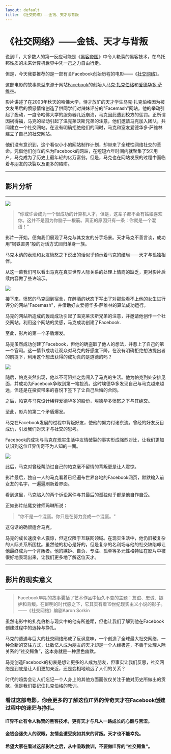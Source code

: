 ```yaml
---
layout: default
title: 《社交网络》——金钱、天才与背叛
---
```


#  《社交网络》——金钱、天才与背叛

说到IT，大多数人的第一反应可能是《[黑客帝国](https://baike.baidu.com/item/黑客帝国/34564?fr=aladdin)》中令人艳羡的黑客技术，在乌托邦性质的未来计算机世界中凭一己之力自由行走。

但是，今天我要推荐的是一部有关Facebook创始历程的电影——《[社交网络](https://baike.baidu.com/item/社交网络/1975478?fr=aladdin)》。

这部电影的故事原型来源于网站[Facebook](https://baike.baidu.com/item/Facebook/7449587?fr=aladdin)的创始人[马克·扎克伯格](https://baike.baidu.com/item/马克·扎克伯格/9760094?fromtitle=%E9%A9%AC%E5%85%8B%E6%89%8E%E5%85%8B%E4%BC%AF%E6%A0%BC&fromid=19605242&fr=aladdin)和[爱德华多·萨维林](https://baike.baidu.com/item/爱德华多·萨维林/9279640?fr=aladdin)。

影片讲述了在2003年秋天的哈佛大学，恃才放旷的天才学生马克·扎克伯格因为被女友甩后的愤怒情绪创造了供同学们对辣妹评分的"Facemash"网站。他的举动引起了轰动，一度令哈佛大学的服务器几近崩溃，马克因此遭到校方的惩罚。正所谓因祸得福，马克的举动引起了温克莱沃斯兄弟的注意，他们邀请马克加入团队，共同建立一个社交网站。在没有明确拒绝他们的同时，马克和室友爱德华多·萨维林建立了自己的社交网站。

他们没有意识到，这个看似小小的网站制作计划，却带来了全球性网络社交的革命。凭借他们创立的名为Facebook的网站，在短短六年时间内就聚集了5亿用户，马克成为了历史上最年轻的亿万富翁。但是，马克也在网站发展的过程中面临着与朋友的决裂以及更多的陷阱。

---
## 影片分析
---
![](https://gss2.bdstatic.com/-fo3dSag_xI4khGkpoWK1HF6hhy/baike/c0%3Dbaike116%2C5%2C5%2C116%2C38/sign=517d698d76cf3bc7fc0dc5beb069d1c4/80cb39dbb6fd5266e662a994ad18972bd50736e0.jpg)
>“你或许会成为一个很成功的计算机人才，但是，这辈子都不会有姑娘喜欢你。这并不是因为你脑子一根筋。真正的原因只有一条：你就是一个混蛋！”

影片一开始，便向我们展现了马克与其女友的分手场景。天才马克不善言谈，成功用“钢铁直男”般的对话方式回归单身一族。

马克木讷的表现和女友愤怒之下说出的话似乎预示着马克的结局——天才与孤独相伴。

从这一幕我们可以看出马克在真实世界人际关系的处理上情商的缺乏，更对影片后续内容做了些许暗示。

![](https://gss3.bdstatic.com/-Po3dSag_xI4khGkpoWK1HF6hhy/baike/c0%3Dbaike116%2C5%2C5%2C116%2C38/sign=c06daaf6f41fbe090853cb460a096756/e850352ac65c1038e8e55b42b4119313b17e8993.jpg)

接下来，愤怒的马克回到宿舍，在醉酒的状态下写出了对那些看不上他的女生进行评分的网站"Facemash"，并借助好友爱德华多·萨维林的算法成功运行。

马克的网站所造成的轰动成功引起了温克莱沃斯兄弟的注意，并邀请他创作一个社交网站。利用这个网站的灵感，马克成功创建了Facebook.

至此，影片的第一个矛盾爆发。

马克虽然成功创建了Facebook，但他的确盗取了他人的想法，并惹上了自己的第一个官司。这一情节成功让观众对马克的好感度下降，在没有明确拒绝想法提出者的前提下，利用这个想法获得的成功真的是道德的吗？

![](https://gss2.bdstatic.com/9fo3dSag_xI4khGkpoWK1HF6hhy/baike/c0%3Dbaike272%2C5%2C5%2C272%2C90/sign=2bc861ba82025aafc73f76999a84c001/b21bb051f8198618cca1c8fe4aed2e738ad4e6e2.jpg)

随后，帕克突然出现，他以不可阻挡之势闯入了马克的生活。他为帕克到处安排见面，并成功为Facebook争取到第一笔投资。这时埃德华多发现自己与马克越来越远，但还是在投资带来的喜悦下签下了让自己后悔的合同。

之后，帕克与马克设计稀释爱德华多的股份，埃德华多愤怒之下与其绝交。

至此，影片的第二个矛盾爆发。

马克在Facebook发展的过程中背叛好友，使他的努力付诸东流。曾经的好友反目成仇，引发我们对天才与社交的思考。

Facebook的成功与马克在现实生活中友情破裂的事实形成强烈对比，让我们更加认识到这位IT界传奇不为人知的一面。

![](https://gss2.bdstatic.com/9fo3dSag_xI4khGkpoWK1HF6hhy/baike/c0%3Dbaike116%2C5%2C5%2C116%2C38/sign=9098a2b87df40ad101e9cfb136457aba/91529822720e0cf34d29db7b0c46f21fbf09aa50.jpg)

此后，马克对曾经帮助过自己的帕克毫不留情的背叛更是让人震惊。

影片最后，独自一人的马克看着已经遍布世界各地的Facebook网页，默默输入前女友的名字，一遍遍刷新着界面。

看到这里，马克陷入的两个诉讼案件与其最后的孤独似乎都是他自作自受。

正如影片结尾女律师玛琳所说：
>"你不是一个混蛋。你只是在努力变成一个混蛋。"

这句话的确很适合马克。

马克的成长速度令人震惊，但这仅限于互联网领域。在现实生活中，他仍旧被复杂的人际关系所困扰。虽然他的初心是好的，但是复杂的名利场与他的社交缺陷却让他最终成为一个背叛者。他的嫉妒、自负、专注、孤单等多元性格特征在影片中被很好地表现出来，让我们更多地了解这位天才。

---
## 影片的现实意义
---

>Facebook早期的故事囊括了艺术作品中恒久不变的主题：友谊、忠诚、嫉妒和背叛。在鲜明的时代感之下，它其实有着19世纪现实主义小说的影子。——《社交网络》编剧Aaron Sorkin

虽然电影中的扎克伯格与现实中的他有所差距，但也让我们了解到他在Facebook创建过程中的选择与挣扎。

马克的遭遇与巨大的社交网络形成了反讽意味，一个创造了全球最大社交网络，一种全新的交往方式，让数亿人成为朋友的天才却是一个人缘极差，不善于处理人际关系的“社交鳄鱼”，这本身就是一种黑色幽默。

马克创造Facebook的初衷是想让更多的人成为朋友，但事实让我们反思，社交网络是到底是让人们更加亲近，还是变相地疏远了人们的关系？

时代的趋势会让人们忘记一个人身上的其他方面而仅仅关注于他对历史所做出的贡献，但是我们要记住扎克伯格的教训。

### 看过这部电影，你会更多的了解这位IT界的传奇天才在Facebook创建过程中的迷茫与挣扎。

####   IT界不止有令人称赞的黑客技术，更有天才与凡人一路成长的心酸与苦涩。

#### 金钱会迷失人的双眼，友情会遭受突如其来的背叛。天才也不能幸免。

#### 希望大家在看过这部影片之后，从中吸取教训，不要做IT界的“社交鳄鱼”。

